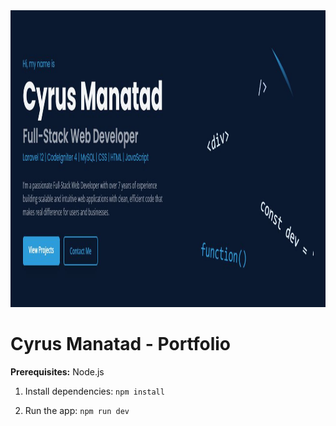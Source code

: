 <div align="center">
<img width="1200" height="475" alt="GHBanner" src="https://github.com/cyrusmanatad/Portfolio/blob/main/assets/ui-hero.JPG" />
</div>

# Cyrus Manatad - Portfolio

<!-- This contains everything you need to run your app locally. -->

<!-- View your app in AI Studio: https://ai.studio/apps/drive/1VrHiEiUiwAdryti8P7FMekrchUFsvUki -->

<!-- ## Run Locally -->

**Prerequisites:**  Node.js


1. Install dependencies:
   `npm install`
<!-- 2. Set the `GEMINI_API_KEY` in [.env.local](.env.local) to your Gemini API key -->
2. Run the app:
   `npm run dev`
